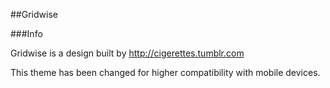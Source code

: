 ##Gridwise

###Info

Gridwise is a design built by http://cigerettes.tumblr.com

This theme has been changed for higher compatibility with mobile devices.